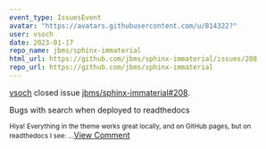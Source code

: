 ```yaml
---
event_type: IssuesEvent
avatar: "https://avatars.githubusercontent.com/u/814322?"
user: vsoch
date: 2023-01-17
repo_name: jbms/sphinx-immaterial
html_url: https://github.com/jbms/sphinx-immaterial/issues/208
repo_url: https://github.com/jbms/sphinx-immaterial
---
```


<a href='https://github.com/vsoch' target='_blank'>vsoch</a> closed issue <a href='https://github.com/jbms/sphinx-immaterial/issues/208' target='_blank'>jbms/sphinx-immaterial#208</a>.

<p>Bugs with search when deployed to readthedocs</p><small>Hiya! Everything in the theme works great locally, and on GitHub pages, but on readthedocs I see:...</small><a href='https://github.com/jbms/sphinx-immaterial/issues/208' target='_blank'>View Comment</a>